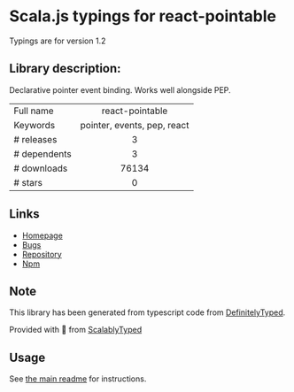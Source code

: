 
# Scala.js typings for react-pointable

Typings are for version 1.2

## Library description:
Declarative pointer event binding. Works well alongside PEP.

|                    |                 |
| ------------------ | :-------------: |
| Full name          | react-pointable |
| Keywords           | pointer, events, pep, react |
| # releases         | 3 |
| # dependents       | 3 |
| # downloads        | 76134 |
| # stars            | 0 |

## Links
- [Homepage](https://github.com/MilllerTime/react-pointable)
- [Bugs](https://github.com/MilllerTime/react-pointable/issues)
- [Repository](https://github.com/MilllerTime/react-pointable)
- [Npm](https://www.npmjs.com/package/react-pointable)
    


## Note
This library has been generated from typescript code from [DefinitelyTyped](https://definitelytyped.org).

Provided with :purple_heart: from [ScalablyTyped](https://github.com/oyvindberg/ScalablyTyped)

## Usage
See [the main readme](../../readme.md) for instructions.


